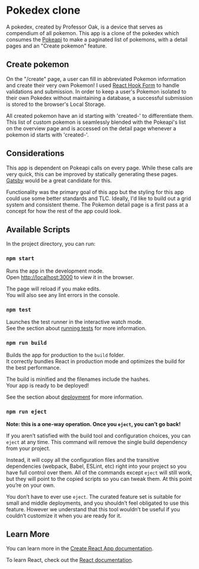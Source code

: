 # Pokedex clone

A pokedex, created by Professor Oak, is a device that serves as compendium of all pokemon. This app is a clone of the pokedex which consumes the [Pokeapi](https://pokeapi.co/) to make a paginated list of pokemons, with a detail pages and an "Create pokemon" feature.

## Create pokemon

On the "/create" page, a user can fill in abbreviated Pokemon information and create their very own Pokemon! I used [React Hook Form](https://github.com/react-hook-form/react-hook-form) to handle validations and submission. In order to keep a user's Pokemon isolated to their own Pokedex without maintaining a database, a successful submission is stored to the browser's Local Storage.

All created pokemon have an id starting with 'created-' to differentiate them. This list of custom pokemon is seamlessly blended with the Pokeapi's list on the overview page and is accessed on the detail page whenever a pokemon id starts with 'created-'.

## Considerations

This app is dependent on Pokeapi calls on every page. While these calls are very quick, this can be improved by statically generating these pages. [Gatsby](https://github.com/gatsbyjs/gatsby) would be a great candidate for this.

Functionality was the primary goal of this app but the styling for this app could use some better standards and TLC. Ideally, I'd like to build out a grid system and consistent theme. The Pokemon detail page is a first pass at a concept for how the rest of the app could look.

## Available Scripts

In the project directory, you can run:

### `npm start`

Runs the app in the development mode.\
Open [http://localhost:3000](http://localhost:3000) to view it in the browser.

The page will reload if you make edits.\
You will also see any lint errors in the console.

### `npm test`

Launches the test runner in the interactive watch mode.\
See the section about [running tests](https://facebook.github.io/create-react-app/docs/running-tests) for more information.

### `npm run build`

Builds the app for production to the `build` folder.\
It correctly bundles React in production mode and optimizes the build for the best performance.

The build is minified and the filenames include the hashes.\
Your app is ready to be deployed!

See the section about [deployment](https://facebook.github.io/create-react-app/docs/deployment) for more information.

### `npm run eject`

**Note: this is a one-way operation. Once you `eject`, you can’t go back!**

If you aren’t satisfied with the build tool and configuration choices, you can `eject` at any time. This command will remove the single build dependency from your project.

Instead, it will copy all the configuration files and the transitive dependencies (webpack, Babel, ESLint, etc) right into your project so you have full control over them. All of the commands except `eject` will still work, but they will point to the copied scripts so you can tweak them. At this point you’re on your own.

You don’t have to ever use `eject`. The curated feature set is suitable for small and middle deployments, and you shouldn’t feel obligated to use this feature. However we understand that this tool wouldn’t be useful if you couldn’t customize it when you are ready for it.

## Learn More

You can learn more in the [Create React App documentation](https://facebook.github.io/create-react-app/docs/getting-started).

To learn React, check out the [React documentation](https://reactjs.org/).
